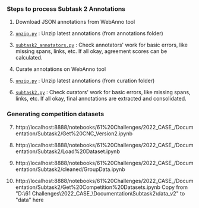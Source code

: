 
### Steps to process Subtask 2 Annotations

1. Download JSON annotations from WebAnno tool

2. [`unzip.py`](unzip.py) : Unzip latest annotations (from annotations folder)

3. [`subtask2_annotators.py`](subtask2_annotators.py) : Check annotators' work for basic errors, like missing spans, links, etc. If all okay, agreement scores can be calculated.

4. Curate annotations on WebAnno tool

5. [`unzip.py`](unzip.py) : Unzip latest annotations (from curation folder)

6. [`subtask2.py`](subtask2.py) : Check curators' work for basic errors, like missing spans, links, etc. If all okay, final annotations are extracted and consolidated.

### Generating competition datasets

7. http://localhost:8888/notebooks/61%20Challenges/2022_CASE_/Documentation/Subtask2/Get%20CNC_Version2.ipynb

8. http://localhost:8888/notebooks/61%20Challenges/2022_CASE_/Documentation/Subtask2/Load%20Dataset.ipynb

9. http://localhost:8888/notebooks/61%20Challenges/2022_CASE_/Documentation/Subtask2/cleaned/GroupData.ipynb

10. http://localhost:8888/notebooks/61%20Challenges/2022_CASE_/Documentation/Subtask2/Get%20Competition%20Datasets.ipynb
Copy from "D:\61 Challenges\2022_CASE_\Documentation\Subtask2\data_v2" to "data" here
